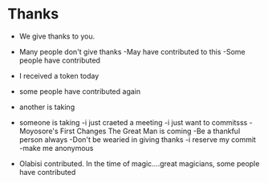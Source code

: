 # Thanks

- We give thanks to you.
- Many people don't give thanks
  -May have contributed to this
  -Some people have contributed

- I received a token today
- some people have contributed again
- another is taking
- someone is taking
-i just craeted a meeting
-i just want to commitsss
  -Moyosore's First Changes
  The Great Man is coming
  -Be a thankful person always
  -Don't be wearied in giving thanks
  -i reserve my commit
  -make me anonymous
- Olabisi contributed.
  In the time of magic....great magicians, some people have contributed
